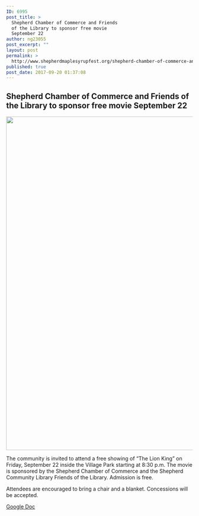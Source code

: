 ```yaml
---
ID: 6995
post_title: >
  Shepherd Chamber of Commerce and Friends
  of the Library to sponsor free movie
  September 22
author: ng23055
post_excerpt: ""
layout: post
permalink: >
  http://www.shepherdmaplesyrupfest.org/shepherd-chamber-of-commerce-and-friends-of-the-library-to-sponsor-free-movie-september-22
published: true
post_date: 2017-09-20 01:37:08
---
```

<h2>Shepherd Chamber of Commerce and Friends of the Library to sponsor free movie September 22</h2>
<img title="" src="http://www.shepherdmaplesyrupfest.org/wp-content/uploads/2017/09/null-2.jpeg" alt="" width="624" height="901" />

The community is invited to attend a free showing of “The Lion King” on Friday, September 22 inside the Village Park starting at 8:30 p.m. The movie is sponsored by the Shepherd Chamber of Commerce and the Shepherd Community Library Friends of the Library. Admission is free.

Attendees are encouraged to bring a chair and a blanket. Concessions will be accepted.

<a href="https://docs.google.com/document/d/11B2YpFnjoOE-ijQKno6CzUj32ss7vBdK9rdbY2qdvOU/edit?usp=sharing">Google Doc</a>